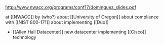 http://www.nwacc.org/programs/conf17/dominguez_slides.pdf

at [[NWACC]] by (who?) about [[University of Oregon]] about compliance with [[NIST 800-171]] about implementing [[Duo]] 

- [[Allen Hall Datacenter]] new datacenter implementing [[Cisco]] technology